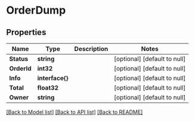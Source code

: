 # OrderDump

## Properties
Name | Type | Description | Notes
------------ | ------------- | ------------- | -------------
**Status** | **string** |  | [optional] [default to null]
**OrderId** | **int32** |  | [optional] [default to null]
**Info** | **interface{}** |  | [optional] [default to null]
**Total** | **float32** |  | [optional] [default to null]
**Owner** | **string** |  | [optional] [default to null]

[[Back to Model list]](../README.md#documentation-for-models) [[Back to API list]](../README.md#documentation-for-api-endpoints) [[Back to README]](../README.md)


